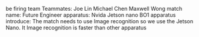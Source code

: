be firing team 
Teammates: Joe Lin  Michael Chen Maxwell Wong
match name: Future Engineer
apparatus: Nvida Jetson nano BO1
apparatus introduce:
The match needs to use Image recognition so we use the Jetson Nano. 
It Image recognition is faster than other apparatus 



